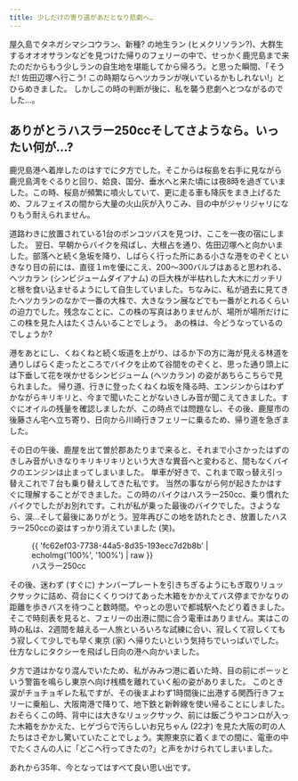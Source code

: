 ```yaml
---
title: 少しだけの寄り道があだとなり悲劇へ…
---
```

屋久島でタネガシマシコウラン、新種? の地生ラン (ヒメクリソラン?)、大群生するオオオサランなどを見つけた帰りのフェリーの中で、せっかく鹿児島まで来たのだからもう少しランの自生地を堪能してから帰ろう。と思った瞬間、「そうだ! 佐田辺塚ヘ行こう! この時期ならヘツカランが咲いているかもしれない!」とひらめきました。
しかしこの時の判断が後に、私を襲う悲劇へとつながるのでした…。

ありがとうハスラー250ccそしてさようなら。いったい何が…?
--
鹿児島港へ着岸したのはすでに夕方でした。そこからは桜島を右手に見ながら鹿児島湾をぐるりと回り、姶良、国分、垂水へと来た頃には夜8時を過ぎていました。この時、桜島が頻繁に噴火していて、更に走る車も降灰をまき上げるため、フルフェイスの間から大量の火山灰が入りこみ、目の中がジャリジャリになりもう耐えられません。

道路わきに放置されている1台のポンコツバスを見つけ、ここを一夜の宿にしました。
翌日、早朝からバイクを飛ばし、大根占を通り、佐田辺塚へと向かいました。部落へと続く急坂を降り、しばらく行った所にある小さな港をのぞくといきなり目の前には、直径１mを優にこえ、200～300バルブはあると思われる、ヘツカラン (シンビジュームダイアナム) の巨大株が半枯れした大木にガッチリと根を食い込ませるようにして自生していました。ちなみに、私が過去に見てきたヘツカランのなかで一番の大株で、大きなラン展などでも一番がとれるくらいの迫力でした。残念なことに、この株の写真はありませんが、場所が場所だけにこの株を見た人はたくさんいることでしょう。
あの株は、今どうなっているのでしょうか?

港をあとにし、くねくねと続く坂道を上がり、はるか下の方に海が見える林道を通りしばらく走ったところでバイクを止めて谷間をのぞくと、思った通り頭上には下垂して花を咲かせるシンビジューム (ヘツカラン) の姿があちらこちらで見られました。
帰り道、行きに登ったくねくね坂を降る時、エンジンからはわずかながらキリキリと、今まで聞いたことがないきしみ音が聞こえてきました。すぐにオイルの残量を確認しましたが、この時点では問題なし、その後、鹿屋市の後藤さん宅へ立ち寄り、日向から川崎行きフェリーに乗るため、帰り道を急ぎました。

その日の午後、鹿屋を出て曽於郡あたりまで来ると、それまで小さかったはずのきしみ音がいきなりキリキリキリという大きな異音へと変わると、間もなくバイクのエンジンは止まってしまいました。
単車が好きで、これまで取っ替え引っ替えこれで７台も乗り替えしてきた私です。
当然の事ながら何が起きたかはすぐに理解することができました。この時のバイクはハスラー250cc、乗り慣れたバイクでしたがお別れです。これが私が乗った最後のバイクでした。さようなら、涙…そして最後にありがとう。翌年再びこの地を訪れたとき、放置したハスラー250ccの姿はすっかり消えていました (笑)。

<figure style="max-width:400px">
  {{ 'fc62ef03-7738-44a5-8d35-193ecc7d2b8b' | echoImg('100%', '100%') | raw }}
  <figcaption>ハスラー250cc</figcaption>
</figure>

その後、迷わず (すぐに) ナンバープレートを引きちぎるようにもぎ取りリュックサックに詰め、荷台にくくりつけてあった木箱をかかえてバス停までかなりの距離を歩きバスを待つこと数時間。やっとの思いで都城駅へたどり着きました。
そこで時刻表を見ると、フェリーの出港に間に合う電車はありません。実はこの時の私は、2週間を越える一人旅といろいろな試練に合い、寂しくて寂しくてもう寂しくて少しでも早く東京 (家) へ帰りたいという気持ちでいっぱいでした。仕方なしにタクシーを飛ばし日向の港へ向かいました。

夕方で道はかなり混んでいたため、私がみみつ港に着いた時、目の前にポーッという警笛を鳴らし東京へ向け桟橋を離れていく船の姿がありました。
このとき涙がチョチョギレた私ですが、その後まよわず1時間後に出港する関西行きフェリーに乗船し、大阪南港で降りて、地下鉄と新幹線を使い帰ることにしました。
おそらくこの時、背中には大きなリュックサック、前には飯ごうやコンロが入った木箱をかかえた、ヒゲづらで汚らしいお兄ちゃん (22才) を見た大阪の町の人たちはさぞかし驚いていたことでしょう。実際東京に着くまでの間に、電車の中でたくさんの人に「どこへ行ってきたの?」と声をかけられてしまいました。

あれから35年、今となってはすべて良い思い出です。
